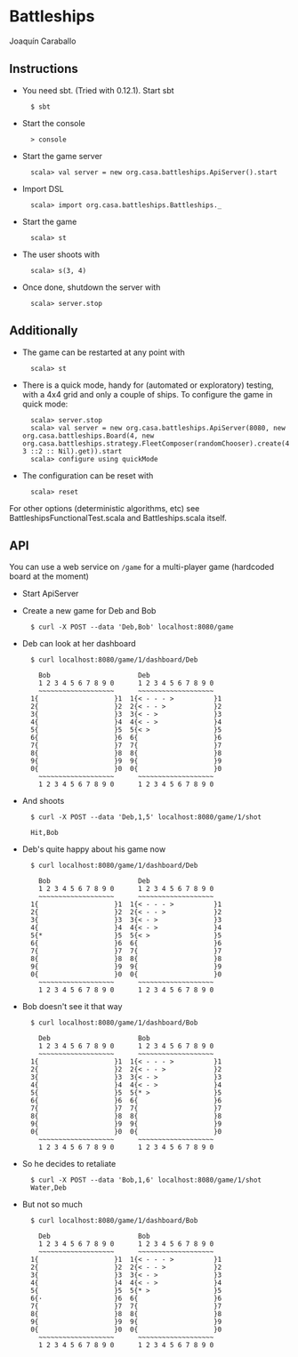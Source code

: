 Battleships
==========
Joaquín Caraballo

Instructions
------------
* You need sbt. (Tried with 0.12.1). Start sbt

        $ sbt

* Start the console

        > console

* Start the game server

        scala> val server = new org.casa.battleships.ApiServer().start

* Import DSL

        scala> import org.casa.battleships.Battleships._

* Start the game

        scala> st

* The user shoots with

        scala> s(3, 4)

* Once done, shutdown the server with

        scala> server.stop


Additionally
------------

* The game can be restarted at any point with

        scala> st

* There is a quick mode, handy for (automated or exploratory) testing, with a 4x4 grid and only a couple of ships. To configure the game in quick mode:


        scala> server.stop
        scala> val server = new org.casa.battleships.ApiServer(8080, new org.casa.battleships.Board(4, new org.casa.battleships.strategy.FleetComposer(randomChooser).create(4, 3 ::2 :: Nil).get)).start
        scala> configure using quickMode

* The configuration can be reset with

        scala> reset

For other options (deterministic algorithms, etc) see BattleshipsFunctionalTest.scala and Battleships.scala itself.

API
---
You can use a web service on `/game` for a multi-player game (hardcoded board at the moment)

* Start ApiServer

* Create a new game for Deb and Bob

        $ curl -X POST --data 'Deb,Bob' localhost:8080/game

* Deb can look at her dashboard

        $ curl localhost:8080/game/1/dashboard/Deb

          Bob                      Deb
          1 2 3 4 5 6 7 8 9 0      1 2 3 4 5 6 7 8 9 0
          ~~~~~~~~~~~~~~~~~~~      ~~~~~~~~~~~~~~~~~~~
        1{                   }1  1{< - - - >          }1
        2{                   }2  2{< - - >            }2
        3{                   }3  3{< - >              }3
        4{                   }4  4{< - >              }4
        5{                   }5  5{< >                }5
        6{                   }6  6{                   }6
        7{                   }7  7{                   }7
        8{                   }8  8{                   }8
        9{                   }9  9{                   }9
        0{                   }0  0{                   }0
          ~~~~~~~~~~~~~~~~~~~      ~~~~~~~~~~~~~~~~~~~
          1 2 3 4 5 6 7 8 9 0      1 2 3 4 5 6 7 8 9 0


* And shoots

        $ curl -X POST --data 'Deb,1,5' localhost:8080/game/1/shot

        Hit,Bob


* Deb's quite happy about his game now

        $ curl localhost:8080/game/1/dashboard/Deb

          Bob                      Deb
          1 2 3 4 5 6 7 8 9 0      1 2 3 4 5 6 7 8 9 0
          ~~~~~~~~~~~~~~~~~~~      ~~~~~~~~~~~~~~~~~~~
        1{                   }1  1{< - - - >          }1
        2{                   }2  2{< - - >            }2
        3{                   }3  3{< - >              }3
        4{                   }4  4{< - >              }4
        5{*                  }5  5{< >                }5
        6{                   }6  6{                   }6
        7{                   }7  7{                   }7
        8{                   }8  8{                   }8
        9{                   }9  9{                   }9
        0{                   }0  0{                   }0
          ~~~~~~~~~~~~~~~~~~~      ~~~~~~~~~~~~~~~~~~~
          1 2 3 4 5 6 7 8 9 0      1 2 3 4 5 6 7 8 9 0

* Bob doesn't see it that way

        $ curl localhost:8080/game/1/dashboard/Bob

          Deb                      Bob
          1 2 3 4 5 6 7 8 9 0      1 2 3 4 5 6 7 8 9 0
          ~~~~~~~~~~~~~~~~~~~      ~~~~~~~~~~~~~~~~~~~
        1{                   }1  1{< - - - >          }1
        2{                   }2  2{< - - >            }2
        3{                   }3  3{< - >              }3
        4{                   }4  4{< - >              }4
        5{                   }5  5{* >                }5
        6{                   }6  6{                   }6
        7{                   }7  7{                   }7
        8{                   }8  8{                   }8
        9{                   }9  9{                   }9
        0{                   }0  0{                   }0
          ~~~~~~~~~~~~~~~~~~~      ~~~~~~~~~~~~~~~~~~~
          1 2 3 4 5 6 7 8 9 0      1 2 3 4 5 6 7 8 9 0

* So he decides to retaliate

        $ curl -X POST --data 'Bob,1,6' localhost:8080/game/1/shot
        Water,Deb

* But not so much

        $ curl localhost:8080/game/1/dashboard/Bob

          Deb                      Bob
          1 2 3 4 5 6 7 8 9 0      1 2 3 4 5 6 7 8 9 0
          ~~~~~~~~~~~~~~~~~~~      ~~~~~~~~~~~~~~~~~~~
        1{                   }1  1{< - - - >          }1
        2{                   }2  2{< - - >            }2
        3{                   }3  3{< - >              }3
        4{                   }4  4{< - >              }4
        5{                   }5  5{* >                }5
        6{·                  }6  6{                   }6
        7{                   }7  7{                   }7
        8{                   }8  8{                   }8
        9{                   }9  9{                   }9
        0{                   }0  0{                   }0
          ~~~~~~~~~~~~~~~~~~~      ~~~~~~~~~~~~~~~~~~~
          1 2 3 4 5 6 7 8 9 0      1 2 3 4 5 6 7 8 9 0
